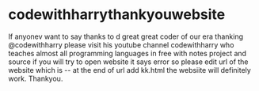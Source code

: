 # codewithharrythankyouwebsite
If anyonev want to say thanks to d great great coder of our era thanking @codewithharry  please visit his  youtube channel codewithharry who teaches almost all programming languages in free with notes project and source 
if you will try to open website it says error so please edit url of the website which is --
at the end of url add kk.html 
the websiite will definitely work.
Thankyou.
